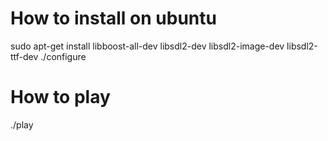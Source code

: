 # How to install on ubuntu

sudo apt-get install libboost-all-dev libsdl2-dev libsdl2-image-dev libsdl2-ttf-dev
./configure

# How to play
./play
